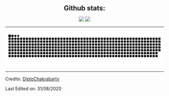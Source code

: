 <div align="center">
<h2 align="center" style="margin: 5px 10px;">Github stats:</h2> 

[![](https://github-readme-stats.vercel.app/api?username=giifrr&show_icons=true&theme=tokyonight&hide_border=true&locale=en)](https://github.com/giifrr)
[![](https://github-readme-streak-stats.herokuapp.com/?user=giifrr&theme=material-palenight)](https://github.com/giifrr)
</div>

----

<p align="center">
  <img  src="https://raw.githubusercontent.com/Elanza-48/Elanza-48/main/resources/img/github-contribution-grid-snake.svg"
    alt="example" />
</p>

----
Credits: [DiptoChakrabarty](https://github.com/DiptoChakrabarty)

Last Edited on: 31/08/2020
